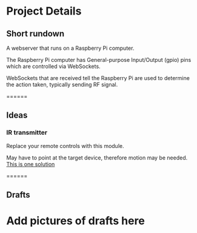 # Project Details
## Short rundown
A webserver that runs on a Raspberry Pi computer.

The Raspberry Pi computer has General-purpose Input/Output (gpio) pins which are controlled via WebSockets.

WebSockets that are received tell the Raspberry Pi are used to determine the action taken, typically sending RF signal.

======
## Ideas
### IR transmitter 
Replace your remote controls with this module.

May have to point at the target device, therefore motion may be needed.  [This is one solution](http://www.robotshop.com/en/dagu-mini-pan-and-tilt-kit.html)

======

## Drafts
Add pictures of drafts here
======
